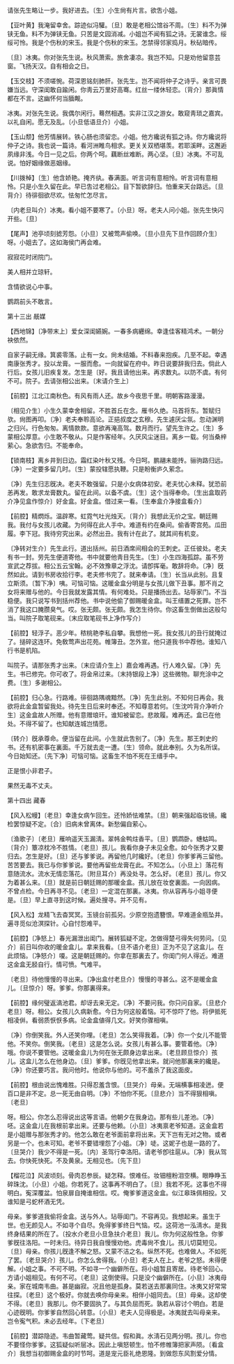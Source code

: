 <!-- { "loadSidebar": true } -->
请张先生略让一步。我好进去。〔生〕小生尙有片言。欲吿小姐。 

【豆叶黄】我淹留幸舍。踪迹似冯驩。〔旦〕敢是老相公馆谷不周。〔生〕料不为弹铗无鱼。料不为弹铗无鱼。只苦是文园消减。小姐岂不闻有狐之诗。无裳谁念。绥绥可怜。我是个伤秋的宋玉。我是个伤秋的宋玉。怎禁得邻家捣月。秋砧暗传。

〔旦〕冰夷。你对张先生说。秋风萧索。旅舍凄凉。我岂不知。只是劝他留意芸窗。飞扬天汉。自有相会之日。 

【玉交枝】不须嗟惋。荷深恩铭刻肺肝。张先生。岂不闻将仲子之诗乎。亲言可畏嫌当远。守深闺敢自踰闲。你靑云万里好高骞。红丝一缕休轻恋。〔背介〕那眞情都在不言。这幽怀何当腼觍。

冰夷。对张先生说。我偶尔闲行。蓦然相遇。实非江汉之游女。敢窥靑琐之嘉宾。以礼自闲。愿无及乱。〔小旦低语旦介〕小姐。 

【玉山颓】他芳情展转。铁心肠也须留恋。小姐。他方纔说有狐之诗。你方纔说将仲子之诗。我也说一篇诗。看河洲睢鸟相求。更关关双栖堪羡。若耶溪畔。这邂逅夙缘非浅。今日一见之后。你两个呵。藕断丝难断。两心坚。〔旦〕冰夷。不可乱说。怕好姻缘做恶姻缘。

【川拨棹】〔生〕他含娇艳。掩齐纨。春满面。听言词有意相怜。听言词有意相怜。只是小生久留在此。早已吿过老相公。目下暂欲辞归。怕重来天台路远。〔旦背介〕待徘徊欲尽欢。怯匆忙怎尽言。

〔内老旦叫介〕冰夷。看小姐不要寒了。〔小旦〕呀。老夫人问小姐。张先生快闪开些。〔旦〕 

【尾声】池亭顷刻摅芳怨。〔小旦〕又被莺声偷唤。〔旦小旦先下旦作回顾介生〕呀。小姐去了。这如海侯门再会难。

寂寂花时闭院门。

美人相并立琼轩。

含情欲说心中事。

鹦鹉前头不敢言。 

第十三出
旤媒

【西地锦】〔净带末上〕爱女深闺嬿婉。一春多病纒绵。幸逢佳客精鸿术。一朝分袂依然。

自家子嗣无缘。箕裘零落。止有一女。尙未结婚。不料春来抱疾。几至不起。幸遇南康张秀才。投以龙膏。一服而愈。一向就留在府中。昨日说要辞我归去。倘此人行后。女孩儿旧疾复发。怎生是〔好。我且请他出来。再求数丸。以防不虞。有何不可。院子。去请张相公出来。〔末请介生上〕 

【前腔】江北江南秋色。有风有雨人还。故乡今夜思千里。明朝客路漫漫。

〔相见介生〕小生久蒙幸舍相留。不胜首丘在念。雁书久绝。马首将东。暂赋归欤。尙图再叩。〔净〕老夫奉聆高论。正挹叔度之玄穆。先生遽厌尘氛。忽动渊明之归兴。行色匆匆。离情款款。意欲再淹高驾。数月而行。望先生许之。〔生〕多蒙相公厚意。小生敢不敬从。只是作客经年。久厌风尘迷目。离乡一载。何当桑梓萦心。急欲吿归。不能奉命。 

【锁南枝】离乡井到日边。霜红染叶秋又残。今日呵。鹏翮未能抟。骊驹路归远。〔净〕一定要多留几时。〔生〕蒙投辖愿执鞭。只是盼衡庐久萦念。

〔净〕先生归志旣决。老夫不敢强留。只是小女病体初安。老夫忧心未释。犹恐前恙再发。敢求龙膏数丸。留在此间。以备不虞。〔生〕这个当得奉命。〔生出盒取药介净见盒作惊介〕好金盒。好金盒。借过来一看。〔生奉盒介净接盒看介〕 

【前腔】精熌烁。温辟寒。虹霓气吐光烛天。〔背介〕我想此无价之宝。朝廷赐我。我付与女孩儿收藏。为何得在此人手中。难道有约在桑间。偷香寄宫苑。瓜田履。李下冠。我待穷究出来。必然出丑。我有计在此了。就其间有机变。

〔净转对生介〕先生此行。道出括州。前日酒席间相会的王刺史。正任彼处。老夫有书一封。劳先生便道寄他。书中就要他靑目先生。〔生〕小生四海孤踪。虽不劳宣武之荐拔。相公五云宝翰。必不效豫章之浮沈。请卽挥毫。敢辞将命。〔净〕旣然如此。请到书房收拾行李。老夫修书完了。就来奉请。〔生〕长当从此别。且复立斯须。〔暂下净〕咦。可恼可恼。这暖金盒分明是与女孩儿做下丑事。那不肖之女将来赠与他的。今日我就发露其情。有何难处。只是播扬出去。玷辱家门。不当稳便。我只说写书到括州荐他。书中说他偷了御赐暖金盒。叫王缙置之死罪。岂不消了我这口腌臜臭气。哎。张无颇。张无颇。我怎生待你。你这畜生倒做出这般勾当。叫院子取笔砚来。〔末应取笔砚书上净作写介〕 

【前腔】轻浮子。恶少年。秾桃艳李私自攀。我想他一死。我女孩儿的丑行就掩过了。搥碎这连环。免敎莺声出花苑。帷簿丑。怎外宣。他只道我书中荐他。谁知八行书是机陷。

叫院子。请那张秀才出来。〔末应请介生上〕嘉会难再遇。行人难久留。〔净〕先生。书已修完。你可收了。将金帛过来。〔末持银段上净〕这些微物。聊充涂中之费。〔生〕多谢相公。 

【前腔】归心急。行路难。徘徊路隅魂黯然。〔净〕先生此别。不知何日再会。我欲将此金盒暂留我处。待先生日后来时奉还。不知尊意若何。〔生沈吟背介净听介生〕这金盒故人所赠。他有意赠琅玕。谁知被留恋。悲故履。难再还。盒已在他处。不得不留了。也知献连城岂情愿。

〔转介〕旣承尊命。便当留在此间。小生就此吿别了。〔净〕先生。那王刺史的书。还有机密事在裏面。千万就去走一遭。〔生〕领命。就此奉别。久为名所误。今日始知还。〔先下净〕可恼可恼。这畜生不怕不死在王缙手中。 

正是恨小非君子。

果然无毒不丈夫。 

第十四出
藏春

【风入松幔】〔老旦〕幸逢女病乍回生。还怜娇怯难禁。〔旦〕朝来强起临妆镜。纔检罢惊疑不定。〔合〕旧病未曾离体。新愁偏自萦心。

〔渔歌子〕〔老旦〕雁响遥天玉漏淸。翠帏金鸭炷香平。〔旦〕鹦鹉卧。蟪蛄鸣。〔背介〕簟凉枕冷不胜情。〔老旦〕孩儿。我看你身子未见全愈。如今张秀才又要归去。怎生是好。〔旦〕还与爹爹说。再留他几时纔好。〔老旦〕你爹爹再三留他。苦苦要去。我已与你爹爹说。要他再留些龙膏在此。不知怎么。〔小旦上〕落花有意随流水。流水无情恋落花。〔附旦耳介〕再没处寻。怎么好。〔老旦〕孩儿。你又为着甚么来。〔旦〕就是前日朝廷赐的那暖金盒。孩儿放在妆奁裏面。一向因病。不曾点检。今日再寻不见。〔老旦〕一定混在那裏。冰夷。你从容再与小姐寻便是。〔旦〕早上直寻到这时候。遍处搜寻。并不见有。 

【风入松】龙精飞去杳冥冥。玉镜台前孤另。少原空抱遗簪恨。早难道金瓶坠井。遍寻觅似沧溟探针。心自忖怨难平。

【前腔】〔净怒上〕春光漏泄出闺门。展转狐疑不定。怎做得楚弓得失何劳问。〔见介〕前日叫你收的暖金盒儿。拿来我看。〔旦不语介老旦〕正为不见了这盒儿。在此烦恼。〔净怒介〕嗄。这是朝廷赐的。你拿在那裏去了。你闺门何人得近。难道这金盒无胫自行。情可愤。气难平。

〔老旦〕待他慢慢的寻出来。〔净出盒付老旦介〕慢慢的寻甚么。这不是暖金盒儿。〔旦惊介〕呀。爹爹。你那裏得来。 

【前腔】缘何璧返滈池君。却讶去来无定。〔净〕不要问我。你只问自家。〔旦悲介老旦〕呀。相公。女孩儿久病新愈。今日为何这般着恼。可不惊吓了他。将伊抵死相凌倂。看弱质恹恹多病。论金盒値得几文。好笑你骤相嗔。

〔净〕你倒笑我。外人还笑你哩。〔老旦〕怎么笑得我着。〔净〕你一个女儿不能管他。不笑你。倒笑我。〔老旦〕这是怎么说。女孩儿有甚么事。要管着他。〔净〕哦。你说不要管他。这暖金盒儿为何在张无颇身边拿出来。〔老旦顾旦惊介〕孩儿。这盒儿怎么在他身边。〔旦〕爹爹。你旣见他拿出来。就问他那裏来的纔是。〔净〕你还要巧言。我问他时。他说你与他的。可不羞杀了我这面皮。 

【前腔】根由说出愧难胜。只得忍羞含恨。〔旦哭介〕母亲。无端横事相凌迸。便百口是非不定。总一死无由自明。〔净〕不怕你不死。〔旦悲介〕当不得狠相嗔。〔老旦〕 

呀。相公。你怎么忍得说出这等言语。他朝夕在我身边。那有些儿差池。〔净〕呸。这金盒儿在我根前拿出来。还要与他赖。〔小旦〕冰夷禀老爷知道。这金盒若是小姐赠与那张秀才的。他怎么敢在老爷面前拿将出来。天下岂有无对之物。或者另是一个。也未可知。老爷不要错埋怨了小姐。〔净〕唗。这妮子也是一路的了。〔旦哭介〕我少不得是一死。〔内〕圣驾行幸洛阳。请老爷卽往扈从。〔净〕我从驾去。你快死快死。不及黄泉。无相见也。〔先下旦〕 

【榴花泣】风波顷刻。骨肉忍参辰。疑怎释。恨难任。妆钿檀粉泪空横。眼睁睁玉碎珠沈。〔小旦〕小姐。你若死了。这事再不明白了。〔旦〕我若不死。这事也不得明白。寃深覆盆。怕泉扉自掩谁相信。哎。俺爹爹道这金盒。似江皋珠佩相投。又谁知是弓蛇杯酒无凭。

母亲。爹爹道我偷将金盒。送与外人。玷辱闺门。不容再见。我想起来。虽生于世。也无颜见人。不如寻个自尽。免得爹爹终日气恼。哎。这荷池一泓淸水。是我终身结果的所在了。〔投水介老旦小旦急扶介老旦〕我儿。你为何这般性急。你爹爹旣往洛阳。一时未归。待异日我自慢慢劝他。虎毒尙不食儿。孩儿切莫短见。〔旦〕母亲。你孩儿旣逢不解之怒。又蒙不洁之名。纵然不死。也难做人。不如死了罢。〔老旦哭介〕孩儿。你怎么舍得我。〔小旦〕老夫人在上。老爷之怒。未得便解。小姐之事。不可不明。不如寻一个幽僻所在。将小姐暂且寄居。待老爷回心。方请小姐相见。有何不可。〔老旦〕这倒使得。只是没个幽僻所在。〔小旦〕冰夷母亲。家在城南韦曲。甚是幽寂。况且他是孤身。莫若送去那裏同住。冰夷又好常常往探。〔老旦〕这个极好。你就去唤你母亲来。相伴小姐同去。〔旦〕母亲。这却使不得。〔老旦〕我那儿。你不要固执了。与其负屈而死。孰若从容讨个明白。若是心迹旣明。你爹爹自然回心转意。〔小旦〕老夫人见得极是。冰夷就去叫母亲来。岂令寃气积。未必去经年。〔下老旦〕 

【前腔】潜踪隐迹。韦曲暂藏莺。疑共信。假和眞。水淸石见两分明。孩儿。你也不要怪你爹爹。这狐疑似听层冰。因此上嗔怒顿生。怕不修帷簿把家声陨。〔看盒介〕我想当初御赐金盒的时节呵。道是宠元臣礼绝恩隆。到做怨东风割爱分情。

